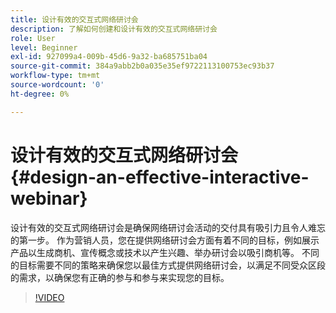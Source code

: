 ```yaml
---
title: 设计有效的交互式网络研讨会
description: 了解如何创建和设计有效的交互式网络研讨会
role: User
level: Beginner
exl-id: 927099a4-009b-45d6-9a32-ba685751ba04
source-git-commit: 384a9abb2b0a035e35ef9722113100753ec93b37
workflow-type: tm+mt
source-wordcount: '0'
ht-degree: 0%

---
```


# 设计有效的交互式网络研讨会 {#design-an-effective-interactive-webinar}

设计有效的交互式网络研讨会是确保网络研讨会活动的交付具有吸引力且令人难忘的第一步。 作为营销人员，您在提供网络研讨会方面有着不同的目标，例如展示产品以生成商机、宣传概念或技术以产生兴趣、举办研讨会以吸引商机等。 不同的目标需要不同的策略来确保您以最佳方式提供网络研讨会，以满足不同受众区段的需求，以确保您有正确的参与和参与来实现您的目标。

>[!VIDEO](https://video.tv.adobe.com/v/3418602?q=9)
